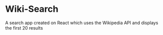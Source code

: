 # Wiki-Search
A search app created on React which uses the Wikipedia API and displays the first 20 results
